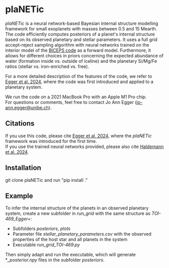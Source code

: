 # plaNETic
*plaNETic* is a neural network-based Bayesian internal structure modelling framework for small exoplanets with masses between 0.5 and 15 Mearth. 
The code efficiently computes posteriors of a planet's internal structure based on its observed planetary and stellar parameters. 
It uses a full grid accept-reject sampling algorithm with neural networks trained on the interior model of the [BICEPS code](https://ui.adsabs.harvard.edu/abs/2024A%26A...681A..96H/abstract) as a forward model. 
Furthermore, it allows for different choices in priors concerning the expected abundance of water (formation inside vs. outside of iceline) and the planetary Si/Mg/Fe ratios (stellar vs. iron-enriched vs. free).  

For a more detailed description of the features of the code, we refer to [Egger et al. 2024](https://ui.adsabs.harvard.edu/abs/2024arXiv240618653E/abstract), where the code was first introduced and applied to a planetary system.

We run the code on a 2021 MacBook Pro with an Apple M1 Pro chip.  
For questions or comments, feel free to contact Jo Ann Egger (jo-ann.egger@unibe.ch).

## Citations
If you use this code, please cite [Egger et al. 2024](https://ui.adsabs.harvard.edu/abs/2024arXiv240618653E/abstract), where the *plaNETic* framework was introduced for the first time.  
If you use the trained neural networks provided, please also cite [Haldemann et al. 2024](https://ui.adsabs.harvard.edu/abs/2024A%26A...681A..96H/abstract).  

## Installation
git clone plaNETic and run "pip install ."

## Example
To infer the internal structure of the planets in an observed planetary system, create a new subfolder in *run_grid* with the same structure as *TOI-469_Egger+*:
- Subfolders *posteriors*, *plots*
- Parameter file *stellar_planetary_parameters.csv* with the observed properties of the host star and all planets in the system
- Executable *run_grid_TOI-469.py*

Then simply adapt and run the executable, which will generate **_posterior.npy* files in the subfolder *posteriors*.
